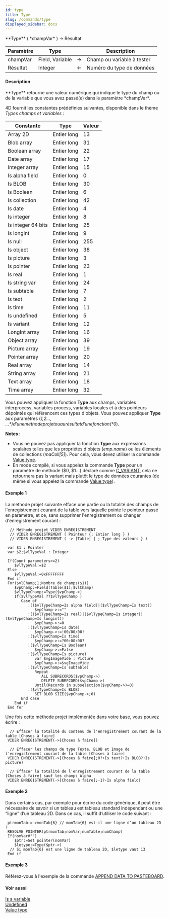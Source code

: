 ```yaml
---
id: type
title: Type
slug: /commands/type
displayed_sidebar: docs
---
```


<!--REF #_command_.Type.Syntax-->**Type** ( *champVar* ) -> Résultat<!-- END REF-->
<!--REF #_command_.Type.Params-->
| Paramètre | Type |  | Description |
| --- | --- | --- | --- |
| champVar | Field, Variable | &srarr; | Champ ou variable à tester |
| Résultat | Integer | &larr; | Numéro du type de données |

<!-- END REF-->

#### Description 

<!--REF #_command_.Type.Summary-->**Type** retourne une valeur numérique qui indique le type du champ ou de la variable que vous avez passé(e) dans le paramètre *champVar*.<!-- END REF-->

4D fournit les constantes prédéfinies suivantes, disponible dans le thème *Types champs et variables* :

| Constante          | Type        | Valeur |
| ------------------ | ----------- | ------ |
| Array 2D           | Entier long | 13     |
| Blob array         | Entier long | 31     |
| Boolean array      | Entier long | 22     |
| Date array         | Entier long | 17     |
| Integer array      | Entier long | 15     |
| Is alpha field     | Entier long | 0      |
| Is BLOB            | Entier long | 30     |
| Is Boolean         | Entier long | 6      |
| Is collection      | Entier long | 42     |
| Is date            | Entier long | 4      |
| Is integer         | Entier long | 8      |
| Is integer 64 bits | Entier long | 25     |
| Is longint         | Entier long | 9      |
| Is null            | Entier long | 255    |
| Is object          | Entier long | 38     |
| Is picture         | Entier long | 3      |
| Is pointer         | Entier long | 23     |
| Is real            | Entier long | 1      |
| Is string var      | Entier long | 24     |
| Is subtable        | Entier long | 7      |
| Is text            | Entier long | 2      |
| Is time            | Entier long | 11     |
| Is undefined       | Entier long | 5      |
| Is variant         | Entier long | 12     |
| LongInt array      | Entier long | 16     |
| Object array       | Entier long | 39     |
| Picture array      | Entier long | 19     |
| Pointer array      | Entier long | 20     |
| Real array         | Entier long | 14     |
| String array       | Entier long | 21     |
| Text array         | Entier long | 18     |
| Time array         | Entier long | 32     |

Vous pouvez appliquer la fonction **Type** aux champs, variables interprocess, variables process, variables locales et à des pointeurs dépointés qui référencent ces types d'objets. Vous pouvez appliquer **Type** aux paramètres (*$1,$2..., ${...}*) d'une méthode projet ou au résultat d'une fonction (*$0*).

**Notes :** 

* Vous ne pouvez pas appliquer la fonction **Type** aux expressions scalaires telles que les propriétés d'objets (*emp.name*) ou les éléments de collections (*maColl\[5\]*). Pour cela, vous devez utiliser la commande [Value type](value-type.md).
* En mode compilé, si vous appelez la commande **Type** pour un paramètre de méthode ($0, $1...) déclaré comme [C\_VARIANT](c-variant.md), cela ne retournera pas Is variant mais plutôt le type de données courantes (de même si vous appelez la commande [Value type](value-type.md)).

#### Exemple 1 

La méthode projet suivante efface une partie ou la totalité des champs de l'enregistrement courant de la table vers laquelle pointe le pointeur passé en paramètre, et ce, sans supprimer l'enregistrement ou changer d'enregistrement courant :

```4d
  // Méthode projet VIDER ENREGISTREMENT
  // VIDER ENREGISTREMENT ( Pointeur {; Entier long } )
  // VIDER ENREGISTREMENT ( -> [Table] { ; Type des valeurs } )
 
 var $1 : Pointer
 var $2;$vlTypeVal : Integer
 
 If(Count parameters>=2)
    $vlTypeVal:=$2
 Else
    $vlTypeVal:=0xFFFFFFFF
 End if
 For($vlChamp;1;Nombre de champs($1))
    $vpChamp:=Field(Table($1);$vlChamp)
    $vlTypeChamp:=Type($vpChamp->)
    If($vlTypeVal ??$vlTypeChamp )
       Case of
          :(($vlTypeChamp=Is alpha field)|($vlTypeChamp=Is text))
             $vpChamp->:=""
          :(($vlTypeChamp=Is real)|($vlTypeChamp=Is integer)|($vlTypeChamp=Is longint))
             $vpChamp->:=0
          :($vlTypeChamp=Is date)
             $vpChamp->:=!00/00/00!
          :($vlTypeChamp=Is time)
             $vpChamp->:=?00:00:00?
          :($vlTypeChamp=Is Boolean)
             $vpChamp->:=False
          :($vlTypeChamp=Is picture)
             var $vgImageVide : Picture
             $vpChamp->:=$vgImageVide
          :($vlTypeChamp=Is subtable)
             Repeat
                ALL SUBRECORDS($vpChamp->)
                DELETE SUBRECORD($vpChamp->)
             Until(Records in subselection($vpChamp->)=0)
          :($vlTypeChamp=Is BLOB)
             SET BLOB SIZE($vpChamp->;0)
       End case
    End if
 End for
```

Une fois cette méthode projet implémentée dans votre base, vous pouvez écrire :

```4d
  // Effacer la totalité du contenu de l'enregistrement courant de la table [Choses à faire]
 VIDER ENREGISTREMENT(->[Choses à faire])
 
  // Effacer les champs de type Texte, BLOB et Image de l'enregistrement courant de la table [Choses à faire]
 VIDER ENREGISTREMENT(->[Choses à faire];0?+Is text?+Is BLOB?+Is picture)
 
  // Effacer la totalité de l'enregistrement courant de la table [Choses à faire] sauf les champs Alpha
 VIDER ENREGISTREMENT(->[Choses à faire];-1?-Is alpha field)
```

#### Exemple 2 

Dans certains cas, par exemple pour écrire du code générique, il peut être nécessaire de savoir si un tableau est tableau standard indépendant ou une “ligne” d’un tableau 2D. Dans ce cas, il suffit d’utiliser le code suivant :

```4d
 ptrmonTab:=->monTab{6} // monTab{6} est-il une ligne d’un tableau 2D ?
 RESOLVE POINTER(ptrmonTab;nomVar;numTable;numChamp)
 If(nomVar#"")
    $ptr:=Get pointer(nomVar)
    $letype:=Type($ptr->)
  // Si monTab{6} est une ligne de tableau 2D, $letype vaut 13
 End if
```

#### Exemple 3 

Référez-vous à l'exemple de la commande [APPEND DATA TO PASTEBOARD](append-data-to-pasteboard.md).

#### Voir aussi 

[Is a variable](is-a-variable.md)  
[Undefined](undefined.md)  
[Value type](value-type.md)  